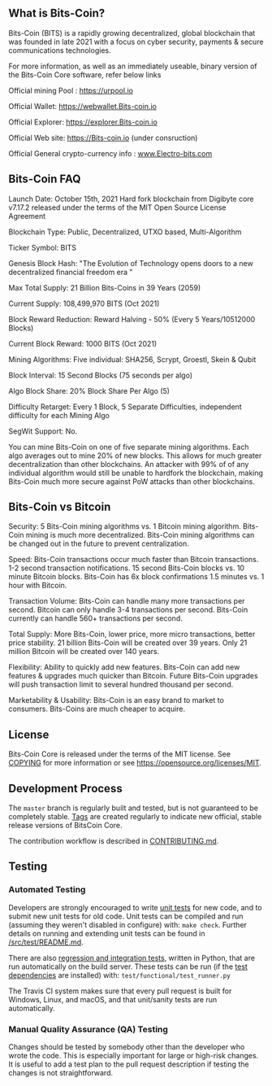 What is Bits-Coin?
----------------

Bits-Coin (BITS) is a rapidly growing decentralized, global blockchain that was founded in late 2021 with a focus on cyber security, payments & secure communications technologies.

For more information, as well as an immediately useable, binary version of the Bits-Coin Core software, refer below links

Official mining Pool : https://urpool.io  

Official Wallet:  https://webwallet.Bits-coin.io

Official Explorer:  https://explorer.Bits-coin.io

Official Web site: https://Bits-coin.io (under consruction)

Official General crypto-currency info : www.Electro-bits.com 



Bits-Coin FAQ
-------------
Launch Date: October 15th, 2021 Hard fork blockchain from Digibyte core v7.17.2 released under the terms of the MIT Open Source License Agreement

Blockchain Type: Public, Decentralized, UTXO based, Multi-Algorithm

Ticker Symbol: BITS

Genesis Block Hash: "The Evolution of Technology opens doors to a new decentralized financial freedom era "

Max Total Supply: 21 Billion Bits-Coins in 39 Years (2059)

Current Supply: 108,499,970 BITS (Oct 2021)

Block Reward Reduction: Reward Halving - 50% (Every 5 Years/10512000 Blocks)

Current Block Reward: 1000 BITS (Oct 2021)

Mining Algorithms: Five individual: SHA256, Scrypt, Groestl, Skein & Qubit

Block Interval: 15 Second Blocks (75 seconds per algo)

Algo Block Share: 20% Block Share Per Algo (5)

Difficulty Retarget: Every 1 Block, 5 Separate Difficulties, independent difficulty for each Mining Algo

SegWit Support: No. 





You can mine Bits-Coin on one of five separate mining algorithms. Each algo averages out to mine 20% of new blocks. This allows for much greater decentralization than other blockchains. An attacker with 99% of of any individual algorithm would still be unable to hardfork the blockchain, making Bits-Coin much more secure against PoW attacks than other blockchains.


Bits-Coin vs Bitcoin
-------------------

Security: 5 Bits-Coin mining algorithms vs. 1 Bitcoin mining algorithm.
Bits-Coin mining is much more decentralized.
Bits-Coin mining algorithms can be changed out in the future to prevent centralization.

Speed: Bits-Coin transactions occur much faster than Bitcoin transactions.
1-2 second transaction notifications.
15 second Bits-Coin blocks vs. 10 minute Bitcoin blocks.
Bits-Coin has 6x block confirmations 1.5 minutes vs. 1 hour with Bitcoin.

Transaction Volume: Bits-Coin can handle many more transactions per second.
Bitcoin can only handle 3-4 transactions per second.
Bits-Coin currently can handle 560+ transactions per second.


Total Supply: More Bits-Coin, lower price, more micro transactions, better price stability.
21 billion Bits-Coin will be created over 39 years.
Only 21 million Bitcoin will be created over 140 years.


Flexibility: Ability to quickly add new features.
Bits-Coin can add new features & upgrades much quicker than Bitcoin.
Future Bits-Coin upgrades will push transaction limit to several hundred thousand per second.

Marketability & Usability: Bits-Coin is an easy brand to market to consumers.
Bits-Coins are much cheaper to acquire.

License
-------

Bits-Coin Core is released under the terms of the MIT license. See [COPYING](COPYING) for more
information or see https://opensource.org/licenses/MIT.

Development Process
-------------------

The `master` branch is regularly built and tested, but is not guaranteed to be
completely stable. [Tags](https://github.com/Bits-Coin/bits-coin/) are created
regularly to indicate new official, stable release versions of BitsCoin Core.

The contribution workflow is described in [CONTRIBUTING.md](CONTRIBUTING.md).

Testing
-------

### Automated Testing

Developers are strongly encouraged to write [unit tests](src/test/README.md) for new code, and to
submit new unit tests for old code. Unit tests can be compiled and run
(assuming they weren't disabled in configure) with: `make check`. Further details on running
and extending unit tests can be found in [/src/test/README.md](/src/test/README.md).

There are also [regression and integration tests](/test), written
in Python, that are run automatically on the build server.
These tests can be run (if the [test dependencies](/test) are installed) with: `test/functional/test_runner.py`

The Travis CI system makes sure that every pull request is built for Windows, Linux, and macOS, and that unit/sanity tests are run automatically.

### Manual Quality Assurance (QA) Testing

Changes should be tested by somebody other than the developer who wrote the
code. This is especially important for large or high-risk changes. It is useful
to add a test plan to the pull request description if testing the changes is
not straightforward.

